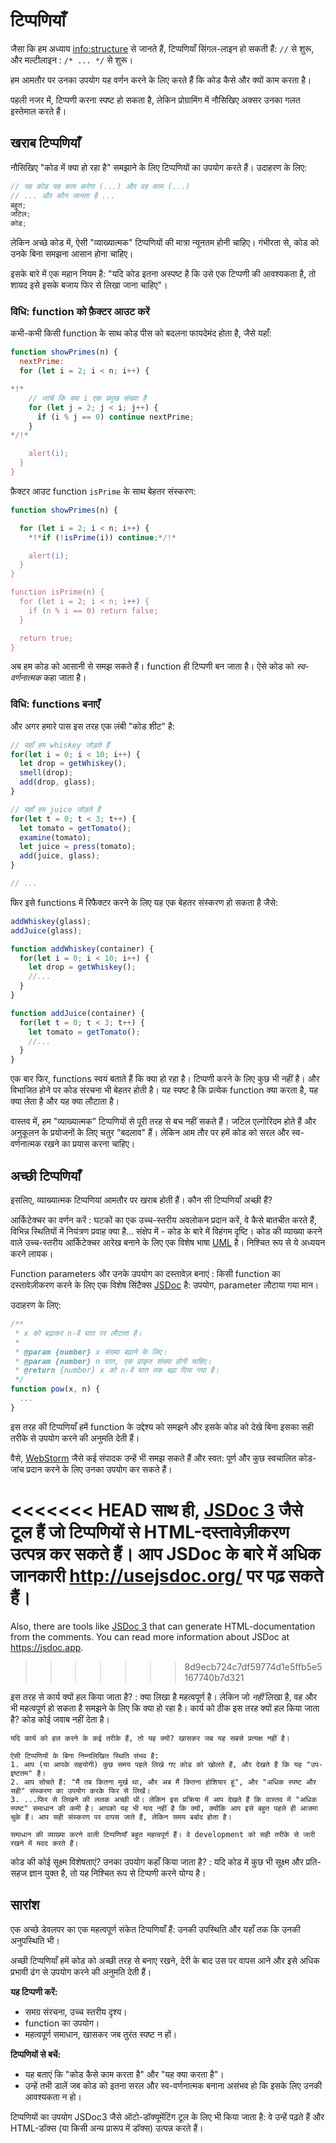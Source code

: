 # टिप्पणियाँ

जैसा कि हम अध्याय <info:structure> से जानते हैं, टिप्पणियाँ सिंगल-लाइन हो सकती हैं: `//` से शुरू, और मल्टीलाइन : `/* ... */` से शुरू।

हम आमतौर पर उनका उपयोग यह वर्णन करने के लिए करते हैं कि कोड कैसे और क्यों काम करता है।

पहली नजर में, टिप्पणी करना स्पष्ट हो सकता है, लेकिन प्रोग्रामिंग में नौसिखिए अक्सर उनका गलत इस्तेमाल करते हैं।

## खराब टिप्पणियाँ

नौसिखिए "कोड में क्या हो रहा है" समझाने के लिए टिप्पणियों का उपयोग करते हैं। उदाहरण के लिए:

```js
// यह कोड यह काम करेगा (...) और वह काम (...)
// ... और कौन जानता है ...
बहुत;
जटिल;
कोड;
```

लेकिन अच्छे कोड में, ऐसी "व्याख्यात्मक" टिप्पणियों की मात्रा न्यूनतम होनी चाहिए। गंभीरता से, कोड को उनके बिना समझना आसान होना चाहिए।

इसके बारे में एक महान नियम है: "यदि कोड इतना अस्पष्ट है कि उसे एक टिप्पणी की आवश्यकता है, तो शायद इसे इसके बजाय फिर से लिखा जाना चाहिए"।

### विधि: function को फ़ैक्टर आउट करें

कभी-कभी किसी function के साथ कोड पीस को बदलना फायदेमंद होता है, जैसे यहाँ:

```js
function showPrimes(n) {
  nextPrime:
  for (let i = 2; i < n; i++) {

*!*
    // जांचें कि क्या i एक प्रमुख संख्या है
    for (let j = 2; j < i; j++) {
      if (i % j == 0) continue nextPrime;
    }
*/!*

    alert(i);
  }
}
```

फ़ैक्टर आउट function `isPrime` के साथ बेहतर संस्करण:


```js
function showPrimes(n) {

  for (let i = 2; i < n; i++) {
    *!*if (!isPrime(i)) continue;*/!*

    alert(i);  
  }
}

function isPrime(n) {
  for (let i = 2; i < n; i++) {
    if (n % i == 0) return false;
  }

  return true;
}
```

अब हम कोड को आसानी से समझ सकते हैं। function ही टिप्पणी बन जाता है। ऐसे कोड को *स्व-वर्णनात्मक* कहा जाता है।

### विधि: functions बनाएँ

और अगर हमारे पास इस तरह एक लंबी "कोड शीट" है:

```js
// यहाँ हम whiskey जोड़ते हैं
for(let i = 0; i < 10; i++) {
  let drop = getWhiskey();
  smell(drop);
  add(drop, glass);
}

// यहाँ हम juice जोड़ते हैं
for(let t = 0; t < 3; t++) {
  let tomato = getTomato();
  examine(tomato);
  let juice = press(tomato);
  add(juice, glass);
}

// ...
```

फिर इसे functions में रिफैक्टर करने के लिए यह एक बेहतर संस्करण हो सकता है जैसे:

```js
addWhiskey(glass);
addJuice(glass);

function addWhiskey(container) {
  for(let i = 0; i < 10; i++) {
    let drop = getWhiskey();
    //...
  }
}

function addJuice(container) {
  for(let t = 0; t < 3; t++) {
    let tomato = getTomato();
    //...
  }
}
```

एक बार फिर, functions स्वयं बताते हैं कि क्या हो रहा है। टिप्पणी करने के लिए कुछ भी नहीं है। और विभाजित होने पर कोड संरचना भी बेहतर होती है। यह स्पष्ट है कि प्रत्येक function क्या करता है, यह क्या लेता है और यह क्या लौटाता है।

वास्तव में, हम "व्याख्यात्मक" टिप्पणियों से पूरी तरह से बच नहीं सकते हैं। जटिल एल्गोरिदम होते हैं और अनुकूलन के प्रयोजनों के लिए चतुर "बदलाव" हैं। लेकिन आम तौर पर हमें कोड को सरल और स्व-वर्णनात्मक रखने का प्रयास करना चाहिए।

## अच्छी टिप्पणियाँ

इसलिए, व्याख्यात्मक टिप्पणियां आमतौर पर खराब होती हैं। कौन सी टिप्पणियाँ अच्छी हैं?

आर्किटेक्चर का वर्णन करें
: घटकों का एक उच्च-स्तरीय अवलोकन प्रदान करें, वे कैसे बातचीत करते हैं, विभिन्न स्थितियों में नियंत्रण प्रवाह क्या है... संक्षेप में - कोड के बारे में विहंगम दृष्टि। कोड की व्याख्या करने वाले उच्च-स्तरीय आर्किटेक्चर आरेख बनाने के लिए एक विशेष भाषा [UML](http://wikipedia.org/wiki/Unified_Modeling_Language) है। निश्चित रूप से ये अध्ययन करने लायक।

Function parameters और उनके उपयोग का दस्तावेज़ बनाएं
: किसी function का दस्तावेज़ीकरण करने के लिए एक विशेष सिंटैक्स [JSDoc](http://en.wikipedia.org/wiki/JSDoc) है: उपयोग, parameter लौटाया गया मान।

उदाहरण के लिए:
```js
/**
 * x को बढ़ाकर n-वें घात पर लौटाता है।
 *
 * @param {number} x संख्या बढ़ाने के लिए।
 * @param {number} n घात, एक प्राकृत संख्या होनी चाहिए।
 * @return {number} x को n-वें घात तक बढ़ा दिया गया है।
 */
function pow(x, n) {
  ...
}
```

इस तरह की टिप्पणियाँ हमें function के उद्देश्य को समझने और इसके कोड को देखे बिना इसका सही तरीके से उपयोग करने की अनुमति देती हैं।

वैसे, [WebStorm](https://www.jetbrains.com/webstorm/) जैसे कई संपादक उन्हें भी समझ सकते हैं और स्वत: पूर्ण और कुछ स्वचालित कोड-जांच प्रदान करने के लिए उनका उपयोग कर सकते हैं।

<<<<<<< HEAD
साथ ही, [JSDoc 3](https://github.com/jsdoc3/jsdoc) जैसे टूल हैं जो टिप्पणियों से HTML-दस्तावेज़ीकरण उत्पन्न कर सकते हैं। आप JSDoc के बारे में अधिक जानकारी <http://usejsdoc.org/> पर पढ़ सकते हैं।
=======
Also, there are tools like [JSDoc 3](https://github.com/jsdoc/jsdoc) that can generate HTML-documentation from the comments. You can read more information about JSDoc at <https://jsdoc.app>.
>>>>>>> 8d9ecb724c7df59774d1e5ffb5e5167740b7d321

इस तरह से कार्य क्यों हल किया जाता है?
: क्या लिखा है महत्वपूर्ण है। लेकिन जो *नहीं* लिखा है, वह और भी महत्वपूर्ण हो सकता है समझने के लिए कि क्या हो रहा है। कार्य को ठीक इस तरह क्यों हल किया जाता है? कोड कोई जवाब नहीं देता है।

    यदि कार्य को हल करने के कई तरीके हैं, तो यह क्यों? खासकर जब यह सबसे प्रत्यक्ष नहीं है।
    
    ऐसी टिप्पणियों के बिना निम्नलिखित स्थिति संभव है:
    1. आप (या आपके सहयोगी) कुछ समय पहले लिखे गए कोड को खोलते हैं, और देखते हैं कि यह "उप-इष्टतम" है।
    2. आप सोचते हैं: "मैं तब कितना मूर्ख था, और अब मैं कितना होशियार हूं", और "अधिक स्पष्ट और सही" संस्करण का उपयोग करके फिर से लिखें।
    3. ...फिर से लिखने की ललक अच्छी थी। लेकिन इस प्रक्रिया में आप देखते हैं कि वास्तव में "अधिक स्पष्ट" समाधान की कमी है। आपको यह भी याद नहीं है कि क्यों, क्योंकि आप इसे बहुत पहले ही आजमा चुके हैं। आप सही संस्करण पर वापस जाते हैं, लेकिन समय बर्बाद होता है।

    समाधान की व्याख्या करने वाली टिप्पणियाँ बहुत महत्वपूर्ण हैं। वे development को सही तरीके से जारी रखने में मदद करते हैं।

कोड की कोई सूक्ष्म विशेषताएं? उनका उपयोग कहाँ किया जाता है?
: यदि कोड में कुछ भी सूक्ष्म और प्रति-सहज ज्ञान युक्त है, तो यह निश्चित रूप से टिप्पणी करने योग्य है।

## सारांश

एक अच्छे डेवलपर का एक महत्वपूर्ण संकेत टिप्पणियाँ हैं: उनकी उपस्थिति और यहाँ तक कि उनकी अनुपस्थिति भी।

अच्छी टिप्पणियाँ हमें कोड को अच्छी तरह से बनाए रखने, देरी के बाद उस पर वापस आने और इसे अधिक प्रभावी ढंग से उपयोग करने की अनुमति देती हैं।

**यह टिप्पणी करें:**

- समग्र संरचना, उच्च स्तरीय दृश्य।
- function का उपयोग।
- महत्वपूर्ण समाधान, खासकर जब तुरंत स्पष्ट न हों।

**टिप्पणियों से बचें:**

- यह बताएं कि "कोड कैसे काम करता है" और "यह क्या करता है"।
- उन्हें तभी डालें जब कोड को इतना सरल और स्व-वर्णनात्मक बनाना असंभव हो कि इसके लिए उनकी आवश्यकता न हो।

टिप्पणियों का उपयोग JSDoc3 जैसे ऑटो-डॉक्यूमेंटिंग टूल के लिए भी किया जाता है: वे उन्हें पढ़ते हैं और HTML-डॉक्स (या किसी अन्य प्रारूप में डॉक्स) उत्पन्न करते हैं।
